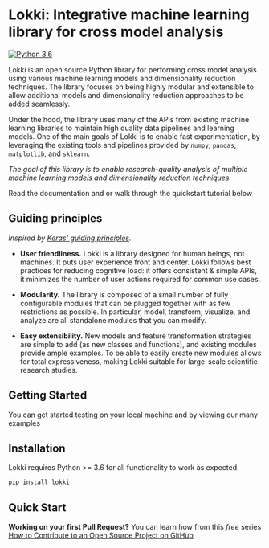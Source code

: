 # Lokki: Integrative machine learning library for cross model analysis

[![Python 3.6](https://img.shields.io/badge/python-3.6-blue.svg)](https://www.python.org/downloads/release/python-360/)


Lokki is an open source Python library for performing cross model analysis using various machine learning models and dimensionality reduction techniques. The library focuses on being highly modular and extensible to allow additional models and dimensionality reduction approaches to be added seamlessly.

Under the hood, the library uses many of the APIs from existing machine learning libraries to maintain high quality data pipelines and learning models. One of the main goals of Lokki is to enable fast experimentation, by leveraging the existing tools and pipelines provided by `numpy`, `pandas`, `matplotlib`, and `sklearn`.

_The goal of this library is to enable research-quality analysis of multiple machine learning models and dimensionality reduction techniques._

Read the documentation and or walk through the quickstart tutorial below

## Guiding principles

_Inspired by [Keras' guiding principles](https://github.com/keras-team/keras)._

- **User friendliness.** Lokki is a library designed for human beings, not machines. It puts user experience front and center. Lokki follows best practices for reducing cognitive load: it offers consistent & simple APIs, it minimizes the number of user actions required for common use cases.

- **Modularity.** The library is composed of a small number of fully configurable modules that can be plugged together with as few restrictions as possible. In particular, model, transform, visualize, and analyze are all standalone modules that you can modify.

- **Easy extensibility.** New models and feature transformation strategies are simple to add (as new classes and functions), and existing modules provide ample examples. To be able to easily create new modules allows for total expressiveness, making Lokki suitable for large-scale scientific research studies.

## Getting Started

You can get started testing on your local machine and by viewing our many examples

## Installation

Lokki requires Python >= 3.6 for all functionality to work as expected.

```bash
pip install lokki
```

## Quick Start

**Working on your first Pull Request?** You can learn how from this _free_ series [How to Contribute to an Open Source Project on GitHub](https://egghead.io/series/how-to-contribute-to-an-open-source-project-on-github)

